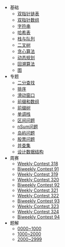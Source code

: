 * 基础
  * [双指针链表](algorithm/pointerlist.md)
  * [双指针数组](algorithm/pointerarray.md)
  * [字符串](algorithm/string.md)
  * [哈希表](algorithm/hashtable.md)
  * [栈与队列](algorithm/stackqueue.md)
  * [二叉树](algorithm/binarytree.md)
  * [贪心算法](algorithm/greedy.md)
  * [动态规划](algorithm/dp.md)
  * [回溯算法](algorithm/backtrack.md)
  * [图](algorithm/graph.md)
* 专题
  * [二分查找](topic/binarysearch.md)
  * [排序](topic/sort.md)
  * [滑动窗口](topic/slidingwindow.md)
  * [前缀和数组](topic/prefixsum.md)
  * [前缀树](topic/trie.md)
  * [单调栈](topic/monotonicstack.md)
  * [区间问题](topic/intervals.md)
  * [nSum问题](topic/nsum.md)
  * [岛屿问题](topic/island.md)
  * [股票问题](topic/stock.md)
  * [并查集](topic/unionfind.md)
  * [设计数据结构](topic/design.md)
* 周赛
  * [Weekly Contest 318](contest/weekly318.md)
  * [Biweekly Contest 91](contest/biweekly91.md)
  * [Weekly Contest 319](contest/weekly319.md)
  * [Weekly Contest 320](contest/weekly320.md)
  * [Biweekly Contest 92](contest/biweekly92.md)
  * [Weekly Contest 321](contest/weekly321.md)
  * [Weekly Contest 322](contest/weekly322.md)
  * [Biweekly Contest 93](contest/biweekly93.md)
  * [Weekly Contest 323](contest/weekly323.md)
  * [Weekly Contest 324](contest/weekly324.md)
  * [Biweekly Contest 94](contest/biweekly94.md)
* 题解
  * [0000~1000](solutions/1000.md)
  * [1000~2000](solutions/2000.md)
  * [2000~2999](solutions/3000.md)